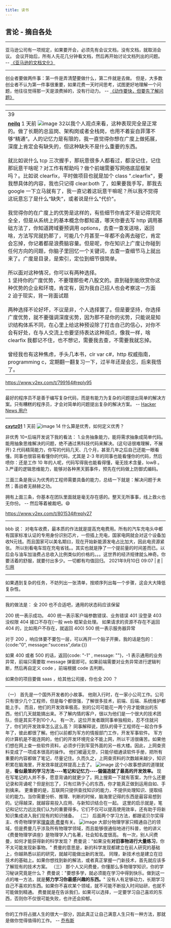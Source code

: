 ```yaml
---
title: 读书
---
```


## 言论 - 摘自各处

----
亚马逊公司有一项规定，如果要开会，必须先有会议文档，没有文档，就取消会议。
会议开始后，所有人先花几分钟看文档，然后再开始讨论文档列出的问题。
-- [《亚马逊的文档文化》](https://www.justingarrison.com/blog/2021-03-15-the-document-culture-of-amazon/)

----
创业者要做两件事：第一件是弄清楚要做什么，第二件就是去做。
但是，大多数创业者不认为第一件事很重要，如果花费一天时间思考，试图更好地理解一个问题，他往往觉得那一天是浪费掉的，没有行动力。
-- [《动作要快，但要先了解问题》](https://jacobobryant.com/blog/understand/)

----
<!-- TODO:表格不能加br -->
| |
|:--|
|39<br />
**[neilq](https://www.v2ex.com/member/neilq)**   1 天前   ![image](https://www.v2ex.com/static/img/heart_neue_red.png?v=16ec2dd0a880be6edda1e4a2e35754b3) 32以我个人观点来看，这种表现完全是正常的。做了长期的总监岗、架构岗或者全栈岗，也用不着妄自菲薄不够“精通”。人的记忆力是有限的，我一直觉得你想在广度上做拓展，深度上肯定会有缺失的，但这种缺失不是什么重要的东西。<br /><br />就比如说什么 tcp 三次握手，那玩意很多人都看过，都没记住，记住那玩意干啥呢？对工作有帮助吗？做个前端需要写网络底层框架吗？。比如说 clearfix，平时做项目也就是加个 class ".clearfix"，要我想具体的内容，我也只记得 clear:both 了，如果要我手写，那我去 google 一下立马就有了，我一直记着这玩意干嘛呢？所以我不觉得这玩意忘了是什么“缺失”，或者说是什么"代价"。<br /><br />我觉得你的在广度上的优势是这样的，有些细节你肯定不是记得完完全全，但是从系统上的基本概念你都知道，哪天你要去写 http 调用基础方法了，你知道跨域要预调用 options，去查一查发送啥，返回啥，方法写完就扔那了，可能几个月甚至一年都不会再去碰它，肯定会忘掉，你记着都是浪费脑容量。但是呢，你在知识上广度让你碰到任何方向的问题，你脑子里回忆一个关键词，去查一查细节马上就出来了。广度是目录，是索引，定位到细节很简单。<br /><br />所以面对这种情况，你可以有两种选择。<br />1 坚持你的广度优势，不要理那些考八股文的。直到碰到能欣赏你这种优势的企业和环境，肯定有，因为我自己招人也会考察这一方面<br />2 迫于现实，背一背面试题<br /><br />两种选择不论好坏，不议是非，个人选择罢了。但是要坚持，你选择广度优势，就不要强调深度劣势，因为那不是你的劣势，只能说是知识结构体系不同，在心里上给这种预设除了打击自己的信心，对你不会有好处，在与人交流上也要坚持表达这种观点，像我一样，啥 clearfix 我都记不住，也不想记，需要我去查，不需要我就忘掉。<br /><br />曾经我也有这种焦虑，手头几本书，clr var c#，http 权威指南，programming c，定期翻一翻复习一下，过半年还是会忘，后来我悟了。 |

<https://www.v2ex.com/t/799164#reply95>

----

最好的程序员不是善于编写复杂代码，而是有能力为复杂的问题提出简单的解决方案。只有糟糕的程序员，才会对简单的问题提出复杂的解决方案。
-- [Hacker News 用户](https://news.ycombinator.com/item?id=28072652)

----
**[cxytz01](https://www.v2ex.com/member/cxytz01)**   1 天前   ![image](https://www.v2ex.com/static/img/heart_neue_red.png?v=16ec2dd0a880be6edda1e4a2e35754b3) 14
什么算是优秀，如何定义优秀？

非优秀 10+后端开发说下我的看法：
1.业务抽象能力，能将需求抽象成简单代码。能用抽象思维解决的问题，绝不通过黑科技代码来解决。(这句话很难理解，不展开)
2.代码精简能力，你写的代码几天、几个月，甚至几年之后自己还能一眼看懂。同事也很容易看懂你的代码，尤其是 2-3 年的同事也能看懂你的代码，然后喷你：还是工作 10 年的人呢，代码写得我也能看得懂，毫无技术含量，lowB 。
3.严谨的逻辑思维能力，能够对各种黑天鹅事件，预先在代码做上防御式编码。

三面三条是我认为优秀的工程师需要具备的能力，总结一下就是：解决问题于未然；善战者无赫赫之功。

拥有上面三条，你基本在团队里面就是毫无存在感的。整天无所事事，线上救火也无你份。 -- 然后等着被裁吧。😄

<https://www.v2ex.com/t/801534#reply27>

----
bbb 说：
对电车收费，最本质的作法就是提高充电费用。所有的汽车充电头中都有国家标准认证的专用身份识别芯片，一但插上充电，国家电网就会对这个设备加收N元钱。而且国家可以美名期曰，现在开始新能源发电占比加大，因此电资源紧张。
所以别看电车现在充电省钱。。其实也就是挣了一个提前量的时间差而已。以后会与油车加油费占总收入比例类似的价格的。。。这世界的经济规律就么神奇。你要活着的舒服，就要付出多少。一切都有均值回归。
2021年9月10日 09:07 | [#](https://www.ruanyifeng.com/blog/2021/09/weekly-issue-175.html#comment-429424) | [引用](https://www.ruanyifeng.com/blog/2021/09/weekly-issue-175.html#comment-text)

----
如果遇到复杂的任务，不妨列出一张清单，按顺序列出每一个步骤，这会大大降低复杂性。

----
我的做法是：
全 200 也不合适吧，通用的状态码应该保留

200 统一表示成功。
400 统一表示客户端参数错误、业务错误
401 没登录
403 没权限
404 接口不存在(一般 web 框架会处理。 如果请求的资源不存在不返回 404 的，比如用户不存在，就返回 400)
500 统一表示服务器异常

对于 200 ，响应体要不要包一层，可以再开一个贴子开撕，我的话是包的：{code:"0", message:"success",data:{}}

如果 400 或者 500 的话，返回{code: "-1" , message: ""}，-1 表示通用的业务异常，前端只需要取 message 弹窗即可。如果前端需要对业务异常进行逻辑判断，然后再自定义 code ，前端根据 code 去判断。

如果你的项目要做 saas ，给其他公司接，你也全 200 ？

----
（一）
首先是一个国外开发者的小故事。
他刚入行时，在一家小公司工作。公司只有很少几个工程师，但是每个都很强，了解很多技术，前端、后端、系统维护都能上手。
而且，他们的开发效率极高，别的公司可能花一两个月才能做出的东西，他们几天就能搞出来。不了解内情的客户，很以为他们是一个很大的技术团队，但是其实不到10个人。
有一次，这位开发者跟同事单独相处，忍不住就问了，你们的开发效率怎么这么高？
同事解释说，团队的骨干工程师在一起合作多年了，彼此都很了解。他们以前都为军方的情报部门工作，开发军事软件。
军方的计算机是不能连网的，他们的开发环境完全不能上网，所以干活很痛苦。如果他们想在网上查一些软件资料，必须步行到军营外面的另一栋大楼。因此，上网查资料变成了一项成本很高的操作。
他们被逼无奈，只能仔细通读软件手册，把所有重要的内容都做了笔记，尽量记住。久而久之，上网查资料的次数越来越少，知识积累在脑海里，开发效率就这样提高上去了。
![image](https://cdn.beekka.com/blogimg/asset/220204/bg2022040613.webp)
这个小故事想讲的道理就是，**看似最笨的学习方法----笔记和记忆力----偏偏造就了最高的开发效率。**
现在写笔记的人并不多，愿意背诵的就更少了。网上搜索一下就有答案，为什么还要记录和背诵呢？但是别忘了，只有烂熟于心的东西，你才能真正做到运用自如、手到擒来。
更重要的是，互联网只提供查找知识的能力，不提供处理知识、提取结论的能力。当你需要分析、推理、判断的时候，脑海里记得的东西是最容易想到的。记得越深，就越容易投入应用、与新知识结合在一起。
这里的启示就是，笔记和记忆力远比我们认为的重要得多。它们不仅可以提高使用效率，还有助于将新知识集成进入我们现有的知识储备。
（二）
后面两个学习方法，都跟诺贝尔奖得主、传奇物理学家[理查德·费曼](https://piggsboson.medium.com/5-powerful-study-tips-from-richard-feynman-f7a94dbb35fd)有关。
![image](https://cdn.beekka.com/blogimg/asset/220204/bg2022040403.webp)
大部分物理学家只精通自己的领域，但是费曼几乎涉及所有物理学领域，而且能够很通俗地进行科普，他的讲义《费曼物理学讲座》是物理学入门名著，社会知名度很高。
有一次，别人问费曼，如何才能获得新的科学发现？
费曼说："如果没有**对旧事物进行大量练习**，你不太可能发现新事物。"
费曼的意思是，新的科学发现都建立在前人研究的基础上，你越熟悉以前的研究，就越可能做出新的发现。
同理，新技术也是建立在旧技术的基础上。如果你想找到新的解法，或者真正掌握一门新技术，首先就应该多了解现有的技术方案。
（三）
那个人又问费曼，你懂那么多物理学知识，你的学习秘诀究竟是什么？
费曼说："要想多学，就必须能在学习中得到快乐。做到这一点的唯一方法，就是**努力学习你最感兴趣的东西。**"
没有人有足够动力，长期学习自己不喜欢的东西。如果你不喜欢某个领域，就不可能不断投入时间钻研，也就不可能做到精通。
费曼就是在告诉我们，如果可以选择，一定要学习自己喜欢的东西，否则你不仅很可能失败，也许还会抑郁。

----

你的工作将占据人生的很大一部分，因此真正让自己满意人生只有一种方法，那就是做你觉得值得的工作。
-- [乔布斯](https://www.brainyquote.com/quotes/steve_jobs_416859)
